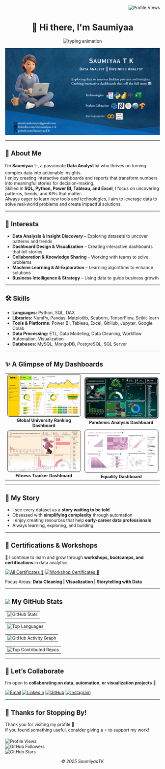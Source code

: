 <!-- Profile views top-right -->
<p align="right">
  <img src="https://komarev.com/ghpvc/?username=SaumiyaaTK&label=Profile%20Views&color=0e75b6&style=flat" alt="Profile Views" />
</p>

<!-- Header -->
<h1 align="center">👋 Hi there, I'm Saumiyaa</h1>

<!-- Purple-style animated intro -->
<p align="center">
  <img src="https://readme-typing-svg.demolab.com?font=Fira+Code&weight=500&size=20&pause=1000&color=4d77cf&center=true&vCenter=true&width=480&lines=Welcome+to+My+Journey+of+Learning;Turning+Raw+Data+into+Insights" alt="typing animation" />
</p>

<div align="center">
  <img src="https://github.com/SaumiyaaTK/SaumiyaaTK/blob/main/Banner.png" alt="Banner">
</div>

---

## 🚀 About Me

I’m **Saumiyaa** ✨, a passionate **Data Analyst** 📊 who thrives on turning complex data into actionable insights.  
I enjoy creating interactive dashboards and reports that transform numbers into meaningful stories for decision-making.  
Skilled in **SQL, Python, Power BI, Tableau, and Excel**, I focus on uncovering patterns, trends, and KPIs that matter.  
Always eager to learn new tools and technologies, I aim to leverage data to solve real-world problems and create impactful solutions.  

---

## 🔭 Interests

- **Data Analysis & Insight Discovery** – Exploring datasets to uncover patterns and trends  
- **Dashboard Design & Visualization** – Creating interactive dashboards that tell stories  
- **Collaboration & Knowledge Sharing** – Working with teams to solve problems  
- **Machine Learning & AI Exploration** – Learning algorithms to enhance solutions  
- **Business Intelligence & Strategy** – Using data to guide business growth  

---

## 🛠️ Skills

- **Languages:** Python, SQL, DAX  
- **Libraries:** NumPy, Pandas, Matplotlib, Seaborn, TensorFlow, Scikit-learn  
- **Tools & Platforms:** Power BI, Tableau, Excel, GitHub, Jupyter, Google Colab  
- **Data Processing:** ETL, Data Modeling, Data Cleaning, Workflow Automation, Visualization  
- **Databases:** MySQL, MongoDB, PostgreSQL, SQL Server

---

## ✨ A Glimpse of My Dashboards 

<table align="center">
  <tr>
    <td align="center">
      <img src="Blinkit.png" alt="Blinkit Grocery Analysis" width="400" style="border:1px solid black; border-radius:8px;"/><br/>
      <b>Global University Ranking Dashboard</b>
    </td>
    <td align="center">
      <img src="Pandemic Screenshot.png" alt="Pandemic Analysis Dashboard" width="400" style="border:1px solid black; border-radius:8px;"/><br/>
      <b>Pandemic Analysis Dashboard</b>
    </td>
  </tr>
  <tr>
    <td align="center">
      <img src="Fitness Tracker Screenshot.png" alt="Fitness Tracker Dashboard" width="400" style="border:1px solid black; border-radius:8px;"/><br/>
      <b>Fitness Tracker Dashboard</b>
    </td>
    <td align="center">
      <img src="Ranking Screenshot.png" alt="Global University Ranking Dashboard" width="400" style="border:1px solid black; border-radius:8px;"/><br/>
      <b>Equality Dashboard</b>
    </td>
  </tr>
</table>

--- 

## 🌟 My Story

- I see every dataset as a **story waiting to be told**  
- Obsessed with **simplifying complexity** through automation  
- I enjoy creating resources that help **early-career data professionals**  
- Always learning, exploring, and building  

---

## 🏅 Certifications & Workshops

📜 I continue to learn and grow through **workshops, bootcamps, and certifications** in data analytics.  

[![All Certificates 🌟](https://img.shields.io/badge/All%20Certificates-%F0%9F%8C%9F-007BFF?style=for-the-badge&logo=read-the-docs)](Certifications/) 
[![Workshop Certificates 🌟](https://img.shields.io/badge/Workshop%20Certificates-%F0%9F%8C%9F-007BFF?style=for-the-badge&logo=read-the-docs)](Workshop/)

Focus Areas: **Data Cleaning | Visualization | Storytelling with Data**  

---

## <img src="https://i.pinimg.com/originals/65/c4/f4/65c4f452571be1261e9c623f7da488ac.gif" width="35px"> My GitHub Stats

<table>
  <tr>
    <td>
      <img src="https://github-readme-stats.vercel.app/api?username=SaumiyaaTK&show_icons=true&count_private=true&cache_seconds=1800&bg_color=00000000&title_color=000000&text_color=404040&icon_color=4d77cfrank_icon=github&token=PAT_1" alt="GitHub Stats" />
    </td>
  </tr>
</table>

<table>
  <tr>
    <td>
      <img src="https://github-readme-stats.vercel.app/api/top-langs?username=SaumiyaaTK&show_icons=true&locale=en&layout=compact&bg_color=00000000&title_color=000000&text_color=404040&icon_color=4d77cf&hide_border=true&token=PAT_1" alt="Top Languages" />
    </td>
  </tr>
</table>

<table>
  <tr>
    <td>
      <img src="https://github-readme-activity-graph.vercel.app/graph?username=SaumiyaaTK&bg_color=00000000&color=404040&line=4d77cf&point=4d77cf&area=true&hide_border=true" alt="GitHub Activity Graph" />
    </td>
  </tr>
</table>

<table>
  <tr>
    <td>
      <img src="https://github-contributor-stats.vercel.app/api?username=SaumiyaaTK&limit=5&theme=flat&bg_color=00000000&title_color=000000&text_color=404040&icon_color=4d77cf&hide_border=true&combine_all_yearly_contributions=true" alt="Top Contributed Repos" />
    </td>
  </tr>
</table>

---

## 🤝 Let’s Collaborate

I’m open to **collaborating on data, automation, or visualization projects** 🤝

[![Email](https://img.shields.io/badge/Email-Send-red?style=for-the-badge&logo=gmail)](mailto:saumiyaakannan@gmail.com) 
[![LinkedIn](https://img.shields.io/badge/LINKEDIN-PROFILE-0077B5?style=for-the-badge&logo=linkedin)](https://linkedin.com/in/saumiyaa-t-k) 
[![GitHub](https://img.shields.io/badge/GitHub-Profile-black?style=for-the-badge&logo=github)](https://github.com/SaumiyaaTK) 
[![Instagram](https://img.shields.io/badge/Instagram-Profile-E4405F?style=for-the-badge&logo=instagram&logoColor=white)](https://www.instagram.com/_saumi.teddy_/)

---

## 🚀 Thanks for Stopping By!

Thank you for visiting my profile 💖  
If you found something useful, consider giving a ⭐ to support my work!  

![Profile Views](https://komarev.com/ghpvc/?username=SaumiyaaTK&color=blue&style=flat-square)  
![GitHub Followers](https://img.shields.io/github/followers/SaumiyaaTK?label=Follow&style=social)  
![GitHub Stars](https://img.shields.io/github/stars/SaumiyaaTK?affiliations=OWNER%2CCOLLABORATOR&style=social)  

<p align="center"><em>© 2025 SaumiyaaTK</em></p>
